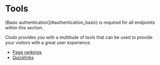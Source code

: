 <h1 id="tools">Tools</h1>

<aside class="notice">[Basic authentication](#authentication_basic) is required for all endpoints within this section.</aside>

Cludo provides you with a multitude of tools that can be used to provide your visitors with a great user experience.

* [Page rankings](#tools_pageRankings)
* [Quicklinks](#tools_quicklinks)